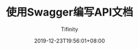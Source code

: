 ---
title: "使用Swagger编写API文档"
date: 2019-12-23T19:56:01+08:00
draft: true
categories: ["未分类"]
tags: ["none"]
author: "Tifinity"
---